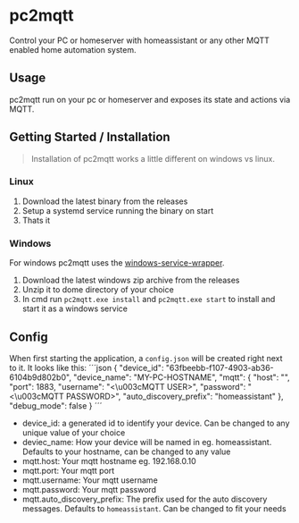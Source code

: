 # pc2mqtt

Control your PC or homeserver with homeassistant or any other MQTT enabled home automation system.

## Usage

pc2mqtt run on your pc or homeserver and exposes its state and actions via MQTT.

## Getting Started / Installation

> Installation of pc2mqtt works a little different on windows vs linux.

### Linux

1. Download the latest binary from the releases
2. Setup a systemd service running the binary on start
3. Thats it

### Windows

For windows pc2mqtt uses the [windows-service-wrapper](https://github.com/winsw/winsw).

1. Download the latest windows zip archive from the releases
2. Unzip it to dome directory of your choice
3. In cmd run `pc2mqtt.exe install` and `pc2mqtt.exe start` to install and start it as a windows service

## Config

When first starting the application, a `config.json` will be created right next to it. It looks like this:
´´´json
{
    "device_id": "63fbeebb-f107-4903-ab36-6104b9d802b0",
    "device_name": "MY-PC-HOSTNAME",
    "mqtt": {
        "host": "<YOUR MQTT HOST>",
        "port": 1883,
        "username": "<\u003cMQTT USER>",
        "password": "<\u003cMQTT PASSWORD>",
        "auto_discovery_prefix": "homeassistant"
    },
    "debug_mode": false
}
´´´

- device_id: a generated id to identify your device. Can be changed to any unique value of your choice
- deviec_name: How your device will be named in eg. homeassistant. Defaults to your hostname, can be changed to any value
- mqtt.host: Your mqtt hostname eg. 192.168.0.10
- mqtt.port: Your mqtt port
- mqtt.username: Your mqtt username
- mqtt.password: Your mqtt password
- mqtt.auto_discovery_prefix: The prefix used for the auto discovery messages. Defaults to `homeassistant`. Can be changed to fit your needs
